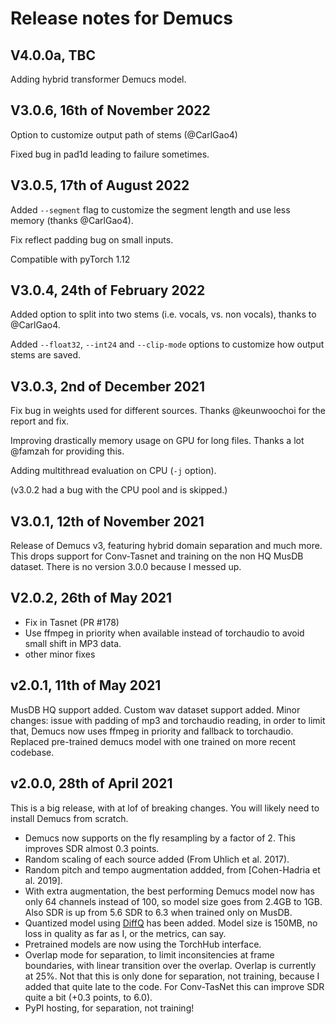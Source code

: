 # Release notes for Demucs

## V4.0.0a, TBC

Adding hybrid transformer Demucs model.

## V3.0.6, 16th of November 2022

Option to customize output path of stems (@CarlGao4)

Fixed bug in pad1d leading to failure sometimes.

## V3.0.5, 17th of August 2022

Added `--segment` flag to customize the segment length and use less memory (thanks @CarlGao4).

Fix reflect padding bug on small inputs.

Compatible with pyTorch 1.12

## V3.0.4, 24th of February 2022

Added option to split into two stems (i.e. vocals, vs. non vocals), thanks to @CarlGao4.

Added `--float32`, `--int24` and `--clip-mode` options to customize how output stems are saved.

## V3.0.3, 2nd of December 2021

Fix bug in weights used for different sources. Thanks @keunwoochoi for the report and fix.

Improving drastically memory usage on GPU for long files. Thanks a lot @famzah for providing this.

Adding multithread evaluation on CPU (`-j` option).

(v3.0.2 had a bug with the CPU pool and is skipped.)

## V3.0.1, 12th of November 2021

Release of Demucs v3, featuring hybrid domain separation and much more.
This drops support for Conv-Tasnet and training on the non HQ MusDB dataset.
There is no version 3.0.0 because I messed up.

## V2.0.2, 26th of May 2021

- Fix in Tasnet (PR #178)
- Use ffmpeg in priority when available instead of torchaudio to avoid small shift in MP3 data.
- other minor fixes

## v2.0.1, 11th of May 2021

MusDB HQ support added. Custom wav dataset support added.
Minor changes: issue with padding of mp3 and torchaudio reading, in order to limit that,
Demucs now uses ffmpeg in priority and fallback to torchaudio.
Replaced pre-trained demucs model with one trained on more recent codebase.

## v2.0.0, 28th of April 2021

This is a big release, with at lof of breaking changes. You will likely
need to install Demucs from scratch.



- Demucs now supports on the fly resampling by a factor of 2.
This improves SDR almost 0.3 points.
- Random scaling of each source added (From Uhlich et al. 2017).
- Random pitch and tempo augmentation addded, from [Cohen-Hadria et al. 2019].
- With extra augmentation, the best performing Demucs model now has only 64 channels
instead of 100, so model size goes from 2.4GB to 1GB. Also SDR is up from 5.6 SDR to 6.3 when trained only on MusDB.
-  Quantized model using [DiffQ](https://github.com/facebookresearch/diffq) has been added. Model size is 150MB, no loss in quality as far as I, or the metrics,
can say.
- Pretrained models are now using the TorchHub interface.
- Overlap mode for separation, to limit inconsitencies at
	frame boundaries, with linear transition over the overlap. Overlap is currently
	at 25%. Not that this is only done for separation, not training, because
	I added that quite late to the code. For Conv-TasNet this can improve
	SDR quite a bit (+0.3 points, to 6.0).
- PyPI hosting, for separation, not training!

